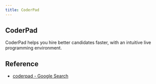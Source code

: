 ```yaml
---
title: CoderPad
---
```


## CoderPad
CoderPad helps you hire better candidates faster, with an intuitive live programming environment.

## Reference
* [coderpad \- Google Search](https://www.google.co.jp/search?q=coderpad&safe=off&source=lnms&sa=X&ved=0ahUKEwjD5YSfk4fcAhVPdt4KHb0FD7cQ_AUICSgA&biw=1916&bih=950&dpr=1)
